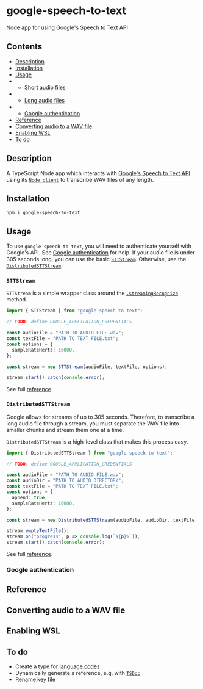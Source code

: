 # google-speech-to-text

Node app for using Google's Speech to Text API

## Contents

- [Description](#description)
- [Installation](#installation)
- [Usage](#usage)
- - [Short audio files](#STTStream)
- - [Long audio files](#DistributedSTTStream)
- - [Google authentication](#google-authentication)
- [Reference](#Reference)
- [Converting audio to a WAV file](#converting-audio-to-a-wav-file)
- [Enabling WSL](#enabling-wsl)
- [To do](#to-do)

## Description

A TypeScript Node app which interacts with [Google's Speech to Text API](https://cloud.google.com/speech-to-text/) using its [`Node client`](https://www.npmjs.com/package/@google-cloud/speech) to transcribe WAV files of any length.

## Installation

```
npm i google-speech-to-text
```

## Usage

To use `google-speech-to-text`, you will need to authenticate yourself with Google's API. See [Google authentication](#google-authentication) for help. If your audio file is under 305 seconds long, you can use the basic [`STTStream`](#STTStream). Otherwise, use the [`DistributedSTTStream`](#DistributedSTTStream).

### `STTStream`

`STTStream` is a simple wrapper class around the [`.streamingRecognize`](https://cloud.google.com/speech-to-text/docs/streaming-recognize) method.

```ts
import { STTStream } from "google-speech-to-text";

// TODO: define GOOGLE_APPLICATION_CREDENTIALS

const audioFile = "PATH TO AUDIO FILE.wav";
const textFile = "PATH TO TEXT FILE.txt";
const options = {
  sampleRateHertz: 16000,
};

const stream = new STTStream(audioFile, textFile, options);

stream.start().catch(console.error);
```

See full [reference](#reference).

### `DistributedSTTStream`

Google allows for streams of up to 305 seconds. Therefore, to transcribe a long audio file through a stream, you must separate the WAV file into smaller chunks and stream them one at a time.

`DistributedSTTStream` is a high-level class that makes this process easy.

```ts
import { DistributedSTTStream } from "google-speech-to-text";

// TODO: define GOOGLE_APPLICATION_CREDENTIALS

const audioFile = "PATH TO AUDIO FILE.wav";
const audioDir = "PATH TO AUDIO DIRECTORY";
const textFile = "PATH TO TEXT FILE.txt";
const options = {
  append: true,
  sampleRateHertz: 16000,
};

const stream = new DistributedSTTStream(audioFile, audioDir, textFile, options);

stream.emptyTextFile();
stream.on("progress", p => console.log(`${p}%`));
stream.start().catch(console.error);
```

See full [reference](#reference).

### Google authentication

## Reference

## Converting audio to a WAV file

## Enabling WSL

## To do

- Create a type for [language codes](https://cloud.google.com/speech-to-text/docs/languages)
- Dynamically generate a reference, e.g. with [`TSDoc`](https://www.npmjs.com/package/@microsoft/tsdoc)
- Rename key file
